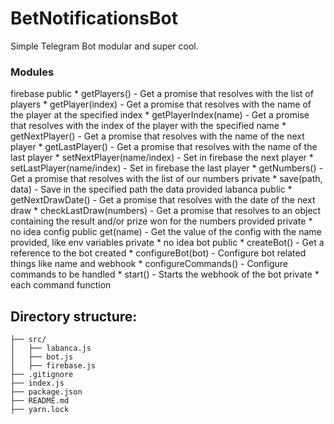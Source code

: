 # BetNotificationsBot
Simple Telegram Bot modular and super cool.

### Modules
firebase
    public
        * getPlayers() - Get a promise that resolves with the list of players
        * getPlayer(index) - Get a promise that resolves with the name of the player at the specified index
        * getPlayerIndex(name) - Get a promise that resolves with the index of the player with the specified name
        * getNextPlayer() - Get a promise that resolves with the name of the next player
        * getLastPlayer() - Get a promise that resolves with the name of the last player
        * setNextPlayer(name/index) - Set in firebase the next player
        * setLastPlayer(name/index) - Set in firebase the last player
        * getNumbers() - Get a promise that resolves with the list of our numbers
    private
        * save(path, data) - Save in the specified path the data provided
labanca
    public
        * getNextDrawDate() - Get a promise that resolves with the date of the next draw
        * checkLastDraw(numbers) - Get a promise that resolves to an object containing the result and/or prize won for the numbers provided
    private
        * no idea
config
    public
        get(name) - Get the value of the config with the name provided, like env variables
    private
        * no idea
bot
    public
        * createBot() - Get a reference to the bot created
        * configureBot(bot) - Configure bot related things like name and webhook
        * configureCommands() - Configure commands to be handled
        * start() - Starts the webhook of the bot
    private
        * each command function

## Directory structure:
```
├── src/
│   ├── labanca.js
│   ├── bot.js
│   ├── firebase.js
├── .gitignore
├── index.js
├── package.json
├── README.md
├── yarn.lock
```

